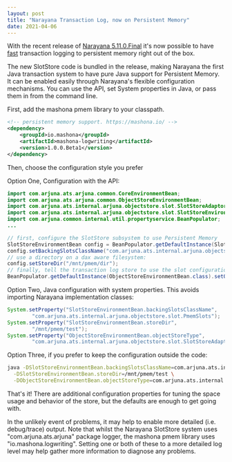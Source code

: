 ```yaml
---
layout: post
title: "Narayana Transaction Log, now on Persistent Memory"
date: 2021-04-06
---
```


With the recent release of [Narayana 5.11.0.Final](https://jbossts.blogspot.com/2021/03/narayana-5110final-released.html)
it's now possible to have [fast](https://jhalliday.github.io/mashona/blog/2020/10/29/narayana) transaction logging to persistent memory right out of the box.

The new SlotStore code is bundled in the release, making Narayana the first Java transaction system to have pure Java support for Persistent Memory.
It can be enabled easily through Narayana's flexible configuration mechanisms.
You can use the API, set System properties in Java, or pass them in from the command line.

First, add the mashona pmem library to your classpath.

```xml
<!-- persistent memory support. https://mashona.io/ -->
<dependency>
    <groupId>io.mashona</groupId>
    <artifactId>mashona-logwriting</artifactId>
    <version>1.0.0.Beta1</version>
</dependency>
```

Then, choose the configuration style you prefer

Option One, Configuration with the API:
```java
import com.arjuna.ats.arjuna.common.CoreEnvironmentBean;
import com.arjuna.ats.arjuna.common.ObjectStoreEnvironmentBean;
import com.arjuna.ats.internal.arjuna.objectstore.slot.SlotStoreAdaptor;
import com.arjuna.ats.internal.arjuna.objectstore.slot.SlotStoreEnvironmentBean;
import com.arjuna.common.internal.util.propertyservice.BeanPopulator;
...

// first, configure the SlotStore subsystem to use Persistent Memory
SlotStoreEnvironmentBean config = BeanPopulator.getDefaultInstance(SlotStoreEnvironmentBean.class);
config.setBackingSlotsClassName("com.arjuna.ats.internal.arjuna.objectstore.slot.PmemSlots");
// use a directory on a dax aware filesystem:
config.setStoreDir("/mnt/pmem/dir");
// finally, tell the transaction log store to use the slot configuration
BeanPopulator.getDefaultInstance(ObjectStoreEnvironmentBean.class).setObjectStoreType(SlotStoreAdaptor.class.getName());
```

Option Two, Java configuration with system properties. This avoids importing Narayana implementation classes:

```java
System.setProperty("SlotStoreEnvironmentBean.backingSlotsClassName",
        "com.arjuna.ats.internal.arjuna.objectstore.slot.PmemSlots");
System.setProperty("SlotStoreEnvironmentBean.storeDir",
        "/mnt/pmem/test");
System.setProperty("ObjectStoreEnvironmentBean.objectStoreType",
        "com.arjuna.ats.internal.arjuna.objectstore.slot.SlotStoreAdaptor");
```

Option Three, if you prefer to keep the configuration outside the code:

```bash
java -DSlotStoreEnvironmentBean.backingSlotsClassName=com.arjuna.ats.internal.arjuna.objectstore.slot.PmemSlots \
  -DSlotStoreEnvironmentBean.storeDir=/mnt/pmem/test \
  -DObjectStoreEnvironmentBean.objectStoreType=com.arjuna.ats.internal.arjuna.objectstore.slot.SlotStoreAdaptor 
```

That's it! There are additional configuration properties for tuning the space usage and behavior of the store, but the defaults are enough to get going with.

In the unlikely event of problems, it may help to enable more detailed (i.e. debug/trace) output.
Note that whilst the Narayana SlotStore system uses "com.arjuna.ats.arjuna" package logger,
the mashona pmem library uses "io.mashona.logwriting".
Setting one or both of these to a more detailed log level may help gather more information to diagnose any problems.
